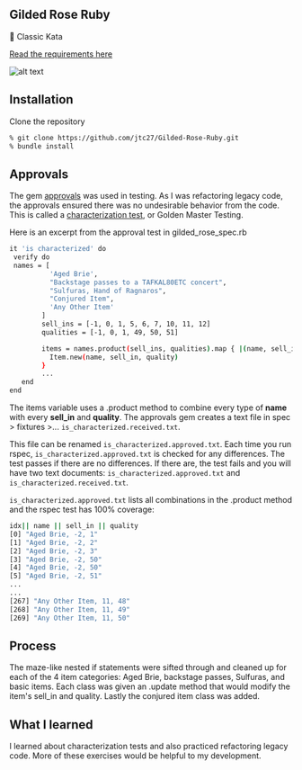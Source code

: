## Gilded Rose Ruby
🌹  Classic Kata

[Read the requirements here](https://github.com/makersacademy/course/blob/main/individual_challenges/gilded_rose.md)

![alt text](https://previews.123rf.com/images/lumaxart2d/lumaxart2d0512/lumaxart2d051200069/296700-gilded-rose-3d.jpg)
 

## Installation
Clone the repository
``` bash
% git clone https://github.com/jtc27/Gilded-Rose-Ruby.git
% bundle install
```

## Approvals
The gem [approvals](https://github.com/kytrinyx/approvals) was used in testing.  As I was refactoring legacy code, the approvals ensured there was no undesirable behavior from the code.  This is called a [characterization test](https://en.wikipedia.org/wiki/Characterization_test), or Golden Master Testing.

Here is an excerpt from the approval test in gilded_rose_spec.rb

``` bash
it 'is characterized' do  
 verify do
 names = [
          'Aged Brie',
          "Backstage passes to a TAFKAL80ETC concert",
          "Sulfuras, Hand of Ragnaros",
          "Conjured Item",
          'Any Other Item'
        ]
        sell_ins = [-1, 0, 1, 5, 6, 7, 10, 11, 12] 
        qualities = [-1, 0, 1, 49, 50, 51]         

        items = names.product(sell_ins, qualities).map { |(name, sell_in, quality)|
          Item.new(name, sell_in, quality)
        }
        ...
   end
end
 ```
The items variable uses a .product method to combine every type of **name** with every **sell_in** and **quality**.  The approvals gem creates a text file in spec > fixtures >... `is_characterized.received.txt`.

This file can be renamed `is_characterized.approved.txt`.  Each time you run rspec, `is_characterized.approved.txt` is checked for any differences.  The test passes if there are no differences.  If there are, the test fails and you will have two text documents: `is_characterized.approved.txt` and `is_characterized.received.txt`.

`is_characterized.approved.txt` lists all combinations in the .product method and the rspec test has 100% coverage:

``` bash
idx|| name || sell_in || quality
[0] "Aged Brie, -2, 1"
[1] "Aged Brie, -2, 2"
[2] "Aged Brie, -2, 3"
[3] "Aged Brie, -2, 50"
[4] "Aged Brie, -2, 50"
[5] "Aged Brie, -2, 51"
...
...
[267] "Any Other Item, 11, 48"
[268] "Any Other Item, 11, 49"
[269] "Any Other Item, 11, 50"
```

## Process
The maze-like nested if statements were sifted through and cleaned up for each of the 4 item categories: Aged Brie, backstage passes, Sulfuras, and basic items.  Each class was given an .update method that would modify the item's sell_in and quality.  Lastly the conjured item class was added.

## What I learned
I learned about characterization tests and also practiced refactoring legacy code.  More of these exercises would be helpful to my development.





